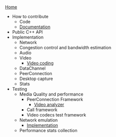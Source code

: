 [Home](/g3doc/index.md)
*   How to contribute
    *   Code
    *   [Documentation](/g3doc/how_to_write_documentation.md)
*   Public C++ API
*   Implementation
    *   Network
    *   Congestion control and bandwidth estimation
    *   Audio
    *   Video
        * [Video
          coding](/modules/video_coding/g3doc/video_coding/index.md)
    *   DataChannel
    *   PeerConnection
    *   Desktop capture
    *   Stats
*   Testing
    *   Media Quality and performance
        *   PeerConnection Framework
            *   [Video analyzer](/test/pc/e2e/g3doc/default_video_quality_analyzer.md)
        *   Call framework
        *   Video codecs test framework
    *   Network emulation
        *   [Implementation](/test/network/g3doc/index.md)
    * Performance stats collection
